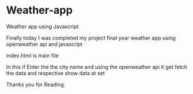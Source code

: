 # Weather-app
Weather app using Javascript 

Finally today I was completed my project final year weather app
using openweather api  and javascript 

index.html is main file

In this if Enter the the city name and using the openweather api it get fetch the data and respective show data at set

Thanks you for Reading.

